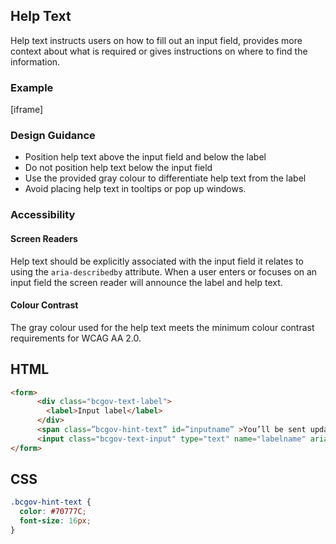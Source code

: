 ## Help Text
Help text instructs users on how to fill out an input field, provides more context about what is required or gives instructions on where to find the information.

### Example
[iframe]

### Design Guidance
*	Position help text above the input field and below the label
*	Do not position help text below the input field
*	Use the provided gray colour to differentiate help text from the label
* Avoid placing help text in tooltips or pop up windows. 

### Accessibility
#### Screen Readers
Help text should be explicitly associated with the input field it relates to using the `aria-describedby` attribute. When a user enters or focuses on an input field the screen reader will announce the label and help text. 
#### Colour Contrast
The gray colour used for the help text meets the minimum colour contrast requirements for WCAG AA 2.0.

## HTML
```html
<form>
      <div class="bcgov-text-label">
        <label>Input label</label>
      </div>
      <span class=”bcgov-hint-text” id=”inputname” >You’ll be sent updates to this email</span>
      <input class="bcgov-text-input" type="text" name="labelname" aria-descripedby=”inputname”>
</form>
```

## CSS
```css
.bcgov-hint-text {
  color: #70777C;
  font-size: 16px;
}
```
